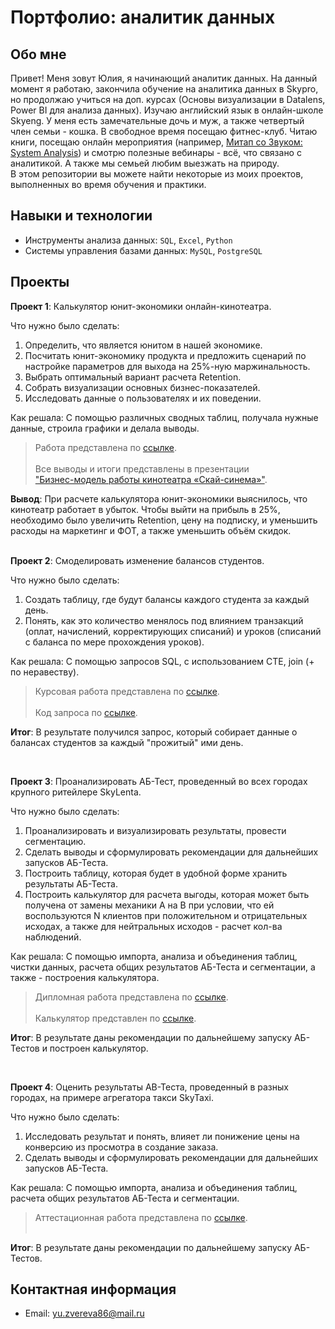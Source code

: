 # Портфолио: аналитик данных

## Обо мне 

Привет! Меня зовут Юлия, я начинающий аналитик данных. 
На данный момент я работаю, закончила обучение на аналитика данных в Skypro, но продолжаю учиться на доп. курсах (Основы визуализации в Datalens, Power BI для анализа данных). Изучаю английский язык в онлайн-школе Skyeng. У меня есть замечательные дочь и муж, а также четвертый член семьи - кошка. В свободное время посещаю фитнес-клуб. Читаю книги, посещаю онлайн мероприятия (например, <a href="https://github.com/ZverevaYuliya/data-analytics-10month/main/20025dacd6ebaf7e97b8ff92352f15e74fb60ba3/%D0%94%D0%B8%D0%BF%D0%BB%D0%BE%D0%BC%20TimePad%20-%20%D0%BC%D0%B8%D1%82%D0%B0%D0%BF%20%D1%81%D0%BE%20%D0%97%D0%B2%D1%83%D0%BA%D0%BE%D0%BC.pdf)">Митап со Звуком: System Analysis</a>) и смотрю полезные вебинары - всё, что связано с аналитикой. А также мы семьей любим выезжать на природу.
<br>
В этом репозитории вы можете найти некоторые из моих проектов, выполненных во время обучения и практики.
<br>

## Навыки и технологии
- Инструменты анализа данных: ``SQL``, ``Excel``, ``Python`` 
- Системы управления базами данных: ``MySQL``, ``PostgreSQL``


## Проекты
<p> <b>Проект 1</b>: Калькулятор юнит-экономики онлайн-кинотеатра.</p>
<p>Что нужно было сделать:<p>
<ol>
  <li>Определить, что является юнитом в нашей экономике.</li>
  <li>Посчитать юнит-экономику продукта и предложить сценарий по настройке параметров для выхода на 25%-ную маржинальность.</li>
  <li>Выбрать оптимальный вариант расчета Retention. </li>
  <li>Собрать визуализации основных бизнес-показателей.</li>
  <li>Исследовать данные о пользователях и их поведении.</li>
</ol>

<p>Как решала: С помощью различных сводных таблиц, получала нужные данные, строила графики и делала выводы.<p>
  
>Работа представлена по <a href="https://docs.google.com/spreadsheets/d/1guUPqCy9uCGazdxpoLokM2fSamWIyfl5/edit?usp=sharing&ouid=112150620691900238852&rtpof=true&sd=true">ссылке</a>.<br><br>
>Все выводы и итоги представлены в презентации <br><a href="https://docs.google.com/presentation/d/1SuXsRVd5tsB-rFtU6T8cj5V1kwX1-JQdKj0-pRJDY-Y/edit?usp=sharing">"Бизнес-модель работы кинотеатра «Скай-синема»"</a>.
  
<p><b>Вывод</b>: При расчете калькулятора юнит-экономики выяснилось, что кинотеатр работает в убыток. Чтобы выйти на прибыль в 25%, необходимо было увеличить Retention, цену на подписку, и уменьшить расходы на маркетинг и ФОТ, а также уменьшить объём скидок.
<br>
<br>
<p> <b>Проект 2</b>: Смоделировать изменение балансов студентов.</p>
<p>Что нужно было сделать:<p>
<ol>
  <li>Создать таблицу, где будут балансы каждого студента за каждый день.</li>
  <li>Понять, как это количество менялось под влиянием транзакций (оплат, начислений, корректирующих списаний) и уроков (списаний с баланса по мере прохождения уроков). </li>
</ol>

<p>Как решала: С помощью запросов SQL, с использованием CTE, join (+ по неравеству).<p>
  
>Курсовая работа представлена по <a href="https://docs.google.com/spreadsheets/d/1Yr4cUL4gygZs33tXreI9Zf5KLL1KKZFd/edit?usp=sharing&ouid=112150620691900238852&rtpof=true&sd=true">ссылке</a>.<br><br>
>Код запроса по <a href="https://docs.google.com/document/d/12TeauNlCER5a-njwoGN-i0Q-QUctdv4b/edit?usp=sharing&ouid=112150620691900238852&rtpof=true&sd=true">ссылке</a>.  
  
<p><b>Итог</b>: В результате получился запрос, который собирает данные о балансах студентов за каждый "прожитый" ими день.<p>

<br>
<p> <b>Проект 3</b>: Проанализировать АБ-Тест, проведенный во всех городах крупного ритейлере SkyLenta.</p>
<p>Что нужно было сделать:<p>
<ol>
  <li>Проанализировать и визуализировать результаты, провести сегментацию.</li>
  <li>Сделать выводы и сформулировать рекомендации для дальнейших запусков АБ-Теста.</li>
  <li>Построить таблицу, которая будет в удобной форме хранить результаты АБ-Теста.</li>
  <li>Построить калькулятор для расчета выгоды, которая может быть получена от замены механики A на B при условии, что ей воспользуются N клиентов при положительном и отрицательных исходах, а также для нейтральных исходов - расчет кол-ва наблюдений.</li>
</ol>

<p>Как решала: С помощью импорта, анализа и объединения таблиц, чистки данных, расчета общих результатов АБ-Теста и сегментации, а также - построения калькулятора.<p>
  
>Дипломная работа представлена по <a href="https://colab.research.google.com/drive/1nSPT_YmxKruc3Z8QjsKefCUMqgDQuGO3#scrollTo=aVE3Ixg8Y-L1">ссылке</a>.<br><br>
>Калькулятор представлен по <a href="https://docs.google.com/spreadsheets/d/1Ny3b93C57rhvo-_BQ9mHb30avJy4q1HU/edit?usp=sharing&ouid=112150620691900238852&rtpof=true&sd=true))">ссылке</a>.  
  
<p><b>Итог</b>: В результате даны рекомендации по дальнейшему запуску АБ-Тестов и построен калькулятор.<p>

<br>
<p> <b>Проект 4</b>: Оценить результаты АВ-Теста, проведенный в разных городах, на примере агрегатора такси SkyTaxi.</p>
<p>Что нужно было сделать:<p>
<ol>
  <li>Исследовать результат и понять, влияет ли понижение цены на конверсию из просмотра в создание заказа.</li>
  <li>Сделать выводы и сформулировать рекомендации для дальнейших запусков АБ-Теста.</li>
</ol>

<p>Как решала: С помощью импорта, анализа и объединения таблиц, расчета общих результатов АБ-Теста и сегментации.<p>
  
>Аттестационная работа представлена по <a href="https://colab.research.google.com/drive/1WpJo9ZQbomZpvDXXt_dX-CxKUg3z5T0V">ссылке</a>.<br><br>  

<p><b>Итог</b>: В результате даны рекомендации по дальнейшему запуску АБ-Тестов.<p>


## Контактная информация
- Email: yu.zvereva86@mail.ru
